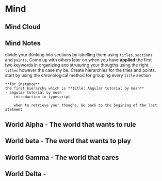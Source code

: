 # Mind

## Mind Cloud

## Mind Notes

divide your thinking into sections by labelling them using `titles`, `sections` 
and `points`. Come up with others later on when you have **applied** the first two keywords in
organizing and struturing your thougths using the right `titles` however the
case my be.
    Create hierarchies for the titles and points.
start by using the chronological method for grouping every `title` section

    **for instance**
    the first hierarchy which is **title: Angular tutorial by mosh**
    - angular tutorial by mosh
      - introduction to typescript

        when to retrieve your thoughs, Go back to the begining of the last statment


## World Alpha - The world that wants to rule

## World beta - The word that wants to play

## World Gamma - The world that cares

## World Delta - 